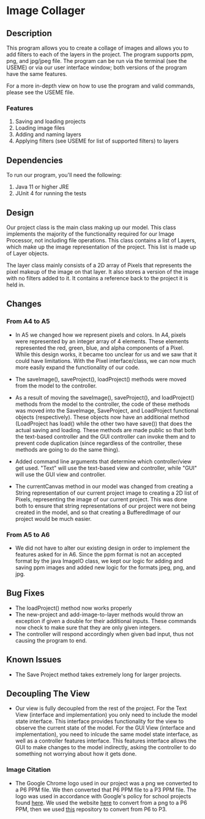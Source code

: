 # Image Collager
## Description
This program allows you to create a collage of images and allows you to add filters
to each of the layers in the project. The program supports ppm, png, and jpg/jpeg file.
The program can be run via the terminal (see the USEME) or via our user interface window;
both versions of the program have the same features. 

For a more in-depth view on how to use the program and valid commands, please see the USEME file.

### Features

1. Saving and loading projects
2. Loading image files
3. Adding and naming layers
4. Applying filters (see USEME for list of supported filters) to layers


## Dependencies

To run our program, you'll need the following:
1. Java 11 or higher JRE 
2. JUnit 4 for running the tests



## Design
Our project class is the main class making up our model. This class implements the majority of the 
functionality required for our Image Processor, not including file operations. This class contains
a list of Layers, which make up the image representation of the project. This list is made up of 
Layer objects.

The layer class mainly consists of a 2D array of Pixels that represents the pixel makeup of the 
image on that layer. It also stores a version of the image with no filters added to it. It contains
a reference back to the project it is held in. 



## Changes
### From A4 to A5
* In A5 we changed how we represent pixels and colors. In A4, pixels were represented by an
integer array of 4 elements. These elements represented the red, green, blue, and alpha
components of a Pixel. While this design works, it became too unclear for us and we saw that
it could have limitations. With the Pixel interface/class, we can now much more easily
expand the functionality of our code.

* The saveImage(), saveProject(), loadProject() methods were moved from the model to the controller.

* As a result of moving the saveImage(), saveProject(), and loadProject() methods from the model
  to the controller, the code of these methods was moved into the SaveImage, SaveProject, and
  LoadProject functional objects (respectively). These objects now have an additional method
  (LoadProject has load() while the other two have save()) that does the actual saving
  and loading. These methods are made public so that both the text-based controller and the
  GUI controller can invoke them and to prevent code duplication (since regardless of the
  controller, these methods are going to do the same thing).

* Added command line arguments that determine which controller/view get used. 
  "Text" will use the text-based view and controller, while "GUI" will use the GUI view 
  and controller. 

* The currentCanvas method in our model was changed from creating a String representation of our 
current project image to creating a 2D list of Pixels, representing the image of our current 
project. This was done both to ensure that string representations of our project were not being
created in the model, and so that creating a BufferedImage of our project would be much easier.
### From A5 to A6
* We did not have to alter our existing design in order to implement the features asked for in A6. 
Since the ppm format is not an accepted format by the java ImageIO class, we kept our 
logic for adding and saving ppm images and added new logic for the formats jpeg, png, and jpg.

## Bug Fixes
* The loadProject() method now works properly
* The new-project and add-image-to-layer methods would throw an exception if given a double
  for their additional inputs. These commands now check to make sure that they are only given
  integers.
* The controller will respond accordingly when given bad input, thus not causing the program to end.

## Known Issues
* The Save Project method takes extremely long for larger projects.

## Decoupling The View
* Our view is fully decoupled from the rest of the project. For the Text View (interface and implementation) you only need to include the model state interface. This interface provides functionality for the view to observe the current state of the model. For the GUI View (interface and implementation), you need to inlcude the same model state interface, as well as a controller features interface. This features interface allows the GUI to make changes to the model indirectly, asking the controller to do something not worrying about how it gets done. 

### Image Citation
* The Google Chrome logo used in our project was a png we converted to a P6 PPM file. We then 
converted that P6 PPM file to a P3 PPM file. The logo was used in accordance with Google's policy
for school projects found [here](https://about.google/brand-resource-center/guidance/#go-for-it).
We used the website [here](https://anyconv.com/png-to-ppm-converter/) to convert from a png to a
P6 PPM, then we used [this](https://github.com/thomasebsmith/ppm-converter) repository to convert
from P6 to P3. 
